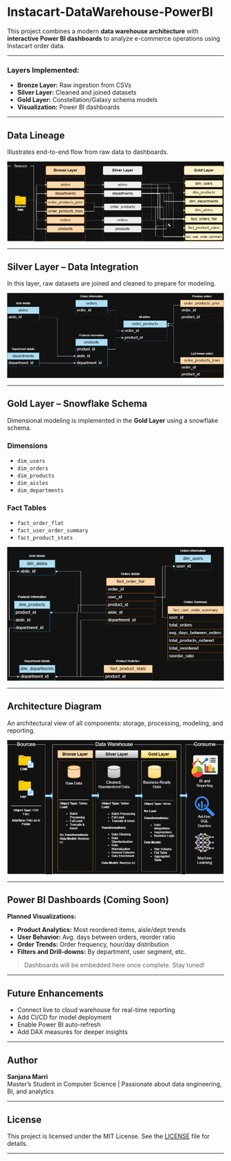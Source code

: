 #  Instacart-DataWarehouse-PowerBI

This project combines a modern **data warehouse architecture** with **interactive Power BI dashboards** to analyze e-commerce operations using Instacart order data.

---

### Layers Implemented:
- **Bronze Layer:** Raw ingestion from CSVs
- **Silver Layer:** Cleaned and joined datasets
- **Gold Layer:** Constellation/Galaxy  schema models
- **Visualization:** Power BI dashboards

---

##  Data Lineage

Illustrates end-to-end flow from raw data to dashboards.

![Data Lineage](docs/Data_Lineage.drawio.png)

---

##  Silver Layer – Data Integration

In this layer, raw datasets are joined and cleaned to prepare for modeling.

![Silver Layer Integration](docs/Data_Integration(Silver_Layer).drawio.png)

---

##  Gold Layer – Snowflake Schema

Dimensional modeling is implemented in the **Gold Layer** using a snowflake schema.

###  Dimensions
- `dim_users`
- `dim_orders`
- `dim_products`
- `dim_aisles`
- `dim_departments`

###  Fact Tables
- `fact_order_flat`
- `fact_user_order_summary`
- `fact_product_stats`

![Gold Layer Schema](docs/Gold_Layer_Schema.drawio.png)

---

##  Architecture Diagram

An architectural view of all components: storage, processing, modeling, and reporting.

![Architecture Diagram](docs/Data_Architecture.drawio.png)

---

##  Power BI Dashboards (Coming Soon)

**Planned Visualizations:**
-  **Product Analytics:** Most reordered items, aisle/dept trends  
-  **User Behavior:** Avg. days between orders, reorder ratio  
-  **Order Trends:** Order frequency, hour/day distribution  
-  **Filters and Drill-downs:** By department, user segment, etc.

> Dashboards will be embedded here once complete. Stay tuned!

---

##  Future Enhancements

- Connect live to cloud warehouse for real-time reporting  
- Add CI/CD for model deployment  
- Enable Power BI auto-refresh  
- Add DAX measures for deeper insights

---

##  Author

**Sanjana Marri**  
Master’s Student in Computer Science | Passionate about data engineering, BI, and analytics

---

## License

This project is licensed under the MIT License. See the [LICENSE](LICENSE) file for details.

---


